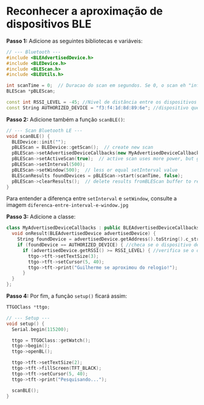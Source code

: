 # Reconhecer a aproximação de dispositivos BLE

**Passo 1:** Adicione as seguintes bibliotecas e variáveis:
```cpp
// --- Bluetooth ---
#include <BLEAdvertisedDevice.h>
#include <BLEDevice.h>
#include <BLEScan.h>
#include <BLEUtils.h>

int scanTime = 0;  // Duracao do scan em segundos. Se 0, o scan eh "infinito"
BLEScan *pBLEScan;

const int RSSI_LEVEL = -45; //Nivel de distância entre os dispositivos desejado para emitir um alerta. Quanto perto de 0, mais próximo o dispositivo está
const String AUTHORIZED_DEVICE = "f3:f4:1d:8d:89:6e"; //dispositivo que vamos verificar
```

**Passo 2:** Adicione também a função `scanBLE()`:
```cpp
// --- Scan Bluetooth LE ---
void scanBLE() {
  BLEDevice::init("");
  pBLEScan = BLEDevice::getScan();  // create new scan
  pBLEScan->setAdvertisedDeviceCallbacks(new MyAdvertisedDeviceCallbacks());
  pBLEScan->setActiveScan(true);  // active scan uses more power, but get results faster
  pBLEScan->setInterval(500);
  pBLEScan->setWindow(500);  // less or equal setInterval value
  BLEScanResults foundDevices = pBLEScan->start(scanTime, false);
  pBLEScan->clearResults();  // delete results fromBLEScan buffer to release memory
}
```

Para entender a diferença entre `setInterval` e `setWindow`, consulte a imagem `diferenca-entre-interval-e-window.jpg`

**Passo 3:** Adicione a classe:
```cpp
class MyAdvertisedDeviceCallbacks : public BLEAdvertisedDeviceCallbacks {
  void onResult(BLEAdvertisedDevice advertisedDevice) {
    String foundDevice = advertisedDevice.getAddress().toString().c_str();
    if (foundDevice == AUTHORIZED_DEVICE) { //checa se o dispositivo desejado esta na lista de dispositivos visiveis
      if (advertisedDevice.getRSSI() >= RSSI_LEVEL) { //verifica se o dispositivo esta proximo o suficiente para um alerta
        ttgo->tft->setTextSize(3);
        ttgo->tft->setCursor(5, 40);
        ttgo->tft->print("Guilherme se aproximou do relogio!");
      }
  }
};
```

**Passo 4:** Por fim, a função `setup()` ficará assim: 
```cpp
TTGOClass *ttgo;

// --- Setup ---
void setup() {
  Serial.begin(115200);

  ttgo = TTGOClass::getWatch();
  ttgo->begin();
  ttgo->openBL();

  ttgo->tft->setTextSize(2);
  ttgo->tft->fillScreen(TFT_BLACK);
  ttgo->tft->setCursor(5, 40);
  ttgo->tft->print("Pesquisando...");

  scanBLE();
}
```